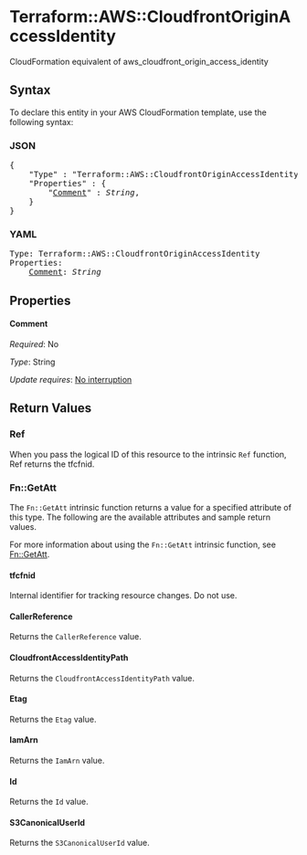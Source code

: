 # Terraform::AWS::CloudfrontOriginAccessIdentity

CloudFormation equivalent of aws_cloudfront_origin_access_identity

## Syntax

To declare this entity in your AWS CloudFormation template, use the following syntax:

### JSON

<pre>
{
    "Type" : "Terraform::AWS::CloudfrontOriginAccessIdentity",
    "Properties" : {
        "<a href="#comment" title="Comment">Comment</a>" : <i>String</i>,
    }
}
</pre>

### YAML

<pre>
Type: Terraform::AWS::CloudfrontOriginAccessIdentity
Properties:
    <a href="#comment" title="Comment">Comment</a>: <i>String</i>
</pre>

## Properties

#### Comment

_Required_: No

_Type_: String

_Update requires_: [No interruption](https://docs.aws.amazon.com/AWSCloudFormation/latest/UserGuide/using-cfn-updating-stacks-update-behaviors.html#update-no-interrupt)

## Return Values

### Ref

When you pass the logical ID of this resource to the intrinsic `Ref` function, Ref returns the tfcfnid.

### Fn::GetAtt

The `Fn::GetAtt` intrinsic function returns a value for a specified attribute of this type. The following are the available attributes and sample return values.

For more information about using the `Fn::GetAtt` intrinsic function, see [Fn::GetAtt](https://docs.aws.amazon.com/AWSCloudFormation/latest/UserGuide/intrinsic-function-reference-getatt.html).

#### tfcfnid

Internal identifier for tracking resource changes. Do not use.

#### CallerReference

Returns the <code>CallerReference</code> value.

#### CloudfrontAccessIdentityPath

Returns the <code>CloudfrontAccessIdentityPath</code> value.

#### Etag

Returns the <code>Etag</code> value.

#### IamArn

Returns the <code>IamArn</code> value.

#### Id

Returns the <code>Id</code> value.

#### S3CanonicalUserId

Returns the <code>S3CanonicalUserId</code> value.

